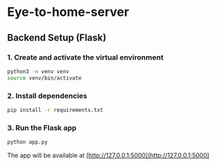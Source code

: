 # Eye-to-home-server

## Backend Setup (Flask)

### 1. Create and activate the virtual environment
```bash
python3 -m venv venv
source venv/bin/activate
```

### 2. Install dependencies
```bash
pip install -r requirements.txt
```

### 3. Run the Flask app
```bash
python app.py
```

The app will be available at [http://127.0.0.1:5000](http://127.0.0.1:5000)
